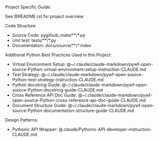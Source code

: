 Project Specific Guide:

See @README.rst for project overview

Code Structure

- Source Code: pygithub_mate/**/*.py
- Unit test: tests/**/*.py
- Documentation: docs/source/**/*.index

Additional Python Best Practices Used in this Project:

- Virtual Environment Setup: @~/.claude/claude-markdown/pywf-open-source-Python-virtual-environment-setup-instruction-CLAUDE.md
- Test Strategy: @~/.claude/claude-markdown/pywf-open-source-Python-test-strategy-instruction-CLAUDE.md
- Python docstring Guide: @~/.claude/claude-markdown/pywf-open-source-Python-docstring-guide-CLAUDE.md
- Cross Reference API Doc Guide: @~/.claude/claude-markdown/pywf-open-source-Python-cross-reference-api-doc-guide-CLAUDE.md
- Document Structure Guide: @~/.claude/claude-markdown/pywf-open-source-Python-documentation-structure-guide-CLAUDE.md

Design Patterns:

- Pythonic API Wrapper: @.claude/Pythonic-API-developer-instruction-CLAUDE.md
